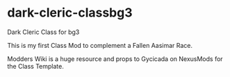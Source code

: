 # dark-cleric-classbg3
Dark Cleric Class for bg3

This is my first Class Mod to complement a Fallen Aasimar Race.

Modders Wiki is a huge resource and props to Gycicada on NexusMods for the Class Template.